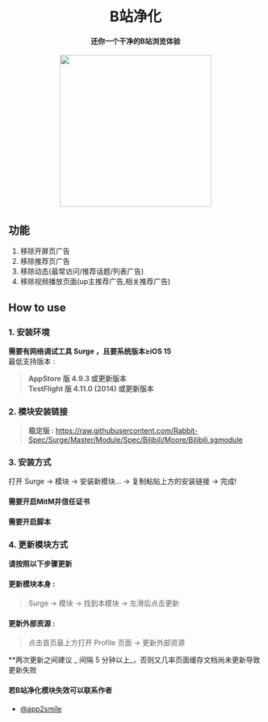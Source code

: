 <h1 align="center">B站净化</h1>

<h4 align="center">还你一个干净的B站浏览体验</h4>

<p align="center">
<img src="https://raw.githubusercontent.com/Rabbit-Spec/Surge/Master/Module/Spec/Bilibili/img/1.PNG" width="300"></img>
</p>

## 功能
1. 移除开屏页广告
2. 移除推荐页广告
3. 移除动态(最常访问/推荐话题/列表广告)
4. 移除视频播放页面(up主推荐广告,相关推荐广告)

## How to use
### 1. 安装环境
**需要有网络调试工具 Surge ，且要系统版本≥iOS 15**<br>
最低支持版本 :<br>
>**AppStore 版 4.9.3 或更新版本**<br>
>**TestFlight 版 4.11.0 (2014) 或更新版本**

### 2. 模块安装链接
> **稳定版 :** https://raw.githubusercontent.com/Rabbit-Spec/Surge/Master/Module/Spec/Bilibili/Moore/Bilibili.sgmodule<br>

### 3. 安装方式
打开 Surge -> 模块 -> 安装新模块... -> 复制粘贴上方的安装链接 -> 完成!
#### 需要开启MitM并信任证书
#### 需要开启脚本

### 4. 更新模块方式
**请按照以下步骤更新**<br>
#### 更新模块本身 : 
>Surge -> 模块 -> 找到本模块 -> 左滑后点击更新<br>
#### 更新外部资源 : 
>点击首页最上方打开 Profile 页面 -> 更新外部资源 <br>

**两次更新之间建议 _ 间隔 5 分钟以上_，否则又几率页面缓存文档尚未更新导致更新失败<br>

#### 若B站净化模块失效可以联系作者
- [@app2smile](https://github.com/app2smile)
